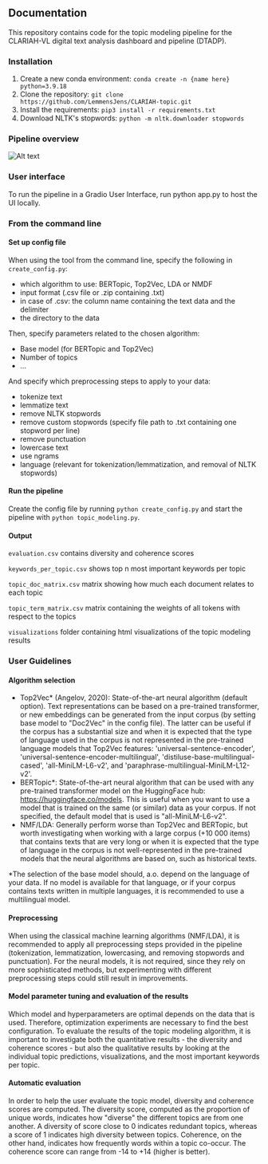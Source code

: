 ## Documentation

This repository contains code for the topic modeling pipeline for the CLARIAH-VL digital text analysis dashboard and pipeline (DTADP). 

### Installation

1. Create a new conda environment: ```conda create -n {name here} python=3.9.18```
2. Clone the repository: ```git clone https://github.com/LemmensJens/CLARIAH-topic.git```
3. Install the requirements: ```pip3 install -r requirements.txt```
4. Download NLTK's stopwords: ```python -m nltk.downloader stopwords```

### Pipeline overview

![Alt text](clariah_topic_pipeline.png)

### User interface
To run the pipeline in a Gradio User Interface, run python app.py to host the UI locally.

### From the command line
#### Set up config file
When using the tool from the command line, specify the following in ```create_config.py```:
- which algorithm to use: BERTopic, Top2Vec, LDA or NMDF
- input format (.csv file or .zip containing .txt)
- in case of .csv: the column name containing the text data and the delimiter
- the directory to the data

Then, specify parameters related to the chosen algorithm:
- Base model (for BERTopic and Top2Vec)
- Number of topics
- ...

And specify which preprocessing steps to apply to your data:
- tokenize text
- lemmatize text
- remove NLTK stopwords
- remove custom stopwords (specify file path to .txt containing one stopword per line)
- remove punctuation
- lowercase text
- use ngrams
- language (relevant for tokenization/lemmatization, and removal of NLTK stopwords)

#### Run the pipeline
Create the config file by running ```python create_config.py``` and start the pipeline with ```python topic_modeling.py```.

#### Output
```evaluation.csv``` contains diversity and coherence scores

```keywords_per_topic.csv``` shows top n most important keywords per topic

```topic_doc_matrix.csv``` matrix showing how much each document relates to each topic

```topic_term_matrix.csv``` matrix containing the weights of all tokens with respect to the topics

```visualizations``` folder containing html visualizations of the topic modeling results

### User Guidelines
#### Algorithm selection
- Top2Vec* (Angelov, 2020): State-of-the-art neural algorithm (default option). Text representations can be based on a pre-trained transformer, or new embeddings can be generated from the input corpus (by setting base model to "Doc2Vec" in the config file). The latter can be useful if the corpus has a substantial size and when it is expected that the type of language used in the corpus is not represented in the pre-trained language models that Top2Vec features: 'universal-sentence-encoder', 'universal-sentence-encoder-multilingual', 'distiluse-base-multilingual-cased', 'all-MiniLM-L6-v2', and 'paraphrase-multilingual-MiniLM-L12-v2'. 
- BERTopic*: State-of-the-art neural algorithm that can be used with any pre-trained transformer model on the HuggingFace hub: https://huggingface.co/models. This is useful when you want to use a model that is trained on the same (or similar) data as your corpus. If not specified, the default model that is used is "all-MiniLM-L6-v2".
- NMF/LDA: Generally perform worse than Top2Vec and BERTopic, but worth investigating when working with a large corpus (+10 000 items) that contains texts that are very long or when it is expected that the type of language in the corpus is not well-represented in the pre-trained models that the neural algorithms are based on, such as historical texts.

*The selection of the base model should, a.o. depend on the language of your data. If no model is available for that language, or if your corpus contains texts written in multiple languages, it is recommended to use a multilingual model.

#### Preprocessing
When using the classical machine learning algorithms (NMF/LDA), it is recommended to apply all preprocessing steps provided in the pipeline (tokenization, lemmatization, lowercasing, and removing stopwords and punctuation). For the neural models, it is not required, since they rely on more sophisticated methods, but experimenting with different preprocessing steps could still result in improvements.

#### Model parameter tuning and evaluation of the results
Which model and hyperparameters are optimal depends on the data that is used. Therefore, optimization experiments are necessary to find the best configuration. To evaluate the results of the topic modeling algorithm, it is important to investigate both the quantitative results - the diversity and coherence scores - but also the qualitative results by looking at the individual topic predictions, visualizations, and the most important keywords per topic. 

#### Automatic evaluation
In order to help the user evaluate the topic model, diversity and coherence scores are computed. The diversity score, computed as the proportion of unique words, indicates how "diverse" the different topics are from one another. A diversity of score close to 0 indicates redundant topics, whereas a score of 1 indicates high diversity between topics. Coherence, on the other hand, indicates how frequently words within a topic co-occur. The coherence score can range from -14 to +14 (higher is better).
